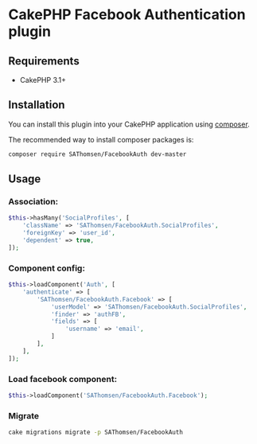 # CakePHP Facebook Authentication plugin


## Requirements

* CakePHP 3.1+

## Installation

You can install this plugin into your CakePHP application using [composer](http://getcomposer.org).

The recommended way to install composer packages is:

```sh
composer require SAThomsen/FacebookAuth dev-master
```

## Usage

### Association:
```php
$this->hasMany('SocialProfiles', [
    'className' => 'SAThomsen/FacebookAuth.SocialProfiles',
    'foreignKey' => 'user_id',
    'dependent' => true,
]);
```

### Component config:
```php
$this->loadComponent('Auth', [
    'authenticate' => [
        'SAThomsen/FacebookAuth.Facebook' => [
            'userModel' => 'SAThomsen/FacebookAuth.SocialProfiles',
            'finder' => 'authFB',
            'fields' => [
                'username' => 'email',
            ]
        ],
    ],
]);
```
### Load facebook component:
```php
$this->loadComponent('SAThomsen/FacebookAuth.Facebook');
```

### Migrate
```sh
cake migrations migrate -p SAThomsen/FacebookAuth
```
